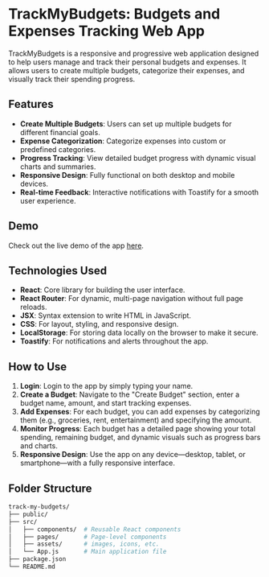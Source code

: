 # TrackMyBudgets: Budgets and Expenses Tracking Web App

TrackMyBudgets is a responsive and progressive web application designed to help users manage and track their personal budgets and expenses. It allows users to create multiple budgets, categorize their expenses, and visually track their spending progress.

## Features

- **Create Multiple Budgets**: Users can set up multiple budgets for different financial goals.
- **Expense Categorization**: Categorize expenses into custom or predefined categories.
- **Progress Tracking**: View detailed budget progress with dynamic visual charts and summaries.
- **Responsive Design**: Fully functional on both desktop and mobile devices.
- **Real-time Feedback**: Interactive notifications with Toastify for a smooth user experience.

## Demo

Check out the live demo of the app [here](https://trackmybudgets.netlify.app).

## Technologies Used

- **React**: Core library for building the user interface.
- **React Router**: For dynamic, multi-page navigation without full page reloads.
- **JSX**: Syntax extension to write HTML in JavaScript.
- **CSS**: For layout, styling, and responsive design.
- **LocalStorage**: For storing data locally on the browser to make it secure.
- **Toastify**: For notifications and alerts throughout the app.

## How to Use

1. **Login**: Login to the app by simply typing your name.
2. **Create a Budget**: Navigate to the "Create Budget" section, enter a budget name, amount, and start tracking expenses.
3. **Add Expenses**: For each budget, you can add expenses by categorizing them (e.g., groceries, rent, entertainment) and specifying the amount.
4. **Monitor Progress**: Each budget has a detailed page showing your total spending, remaining budget, and dynamic visuals such as progress bars and charts.
5. **Responsive Design**: Use the app on any device—desktop, tablet, or smartphone—with a fully responsive interface.

## Folder Structure

```bash
track-my-budgets/
├── public/
├── src/
│   ├── components/  # Reusable React components
│   ├── pages/       # Page-level components
│   ├── assets/      # images, icons, etc.
│   └── App.js       # Main application file
├── package.json
└── README.md
